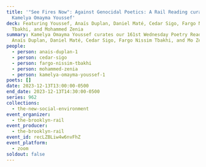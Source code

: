 ```yaml
---
title: '"See Fires Now": Against Genocidal Poetics: A Rail Reading curated by
  Kamelya Omayma Youssef'
deck: Featuring Youssef, Anaïs Duplan, Daniel Maté, Cedar Sigo, Fargo Nissim
  Tbakhi, and Mohammed Zenia
summary: Kamelya Omayma Youssef curates our 161st Wednesday Poetry Reading with
  Anaïs Duplan, Daniel Maté, Cedar Sigo, Fargo Nissim Tbakhi, and Mo Zenia.
people:
  - person: anais-duplan-1
  - person: cedar-sigo
  - person: fargo-nissim-tbakhi
  - person: mohammed-zenia
  - person: kamelya-omayma-youssef-1
poets: []
date: 2023-12-13T13:00:00-0500
end_date: 2023-12-13T14:30:00-0500
series: 962
collections:
  - the-new-social-environment
event_organizer:
  - the-brooklyn-rail
event_producer:
  - the-brooklyn-rail
event_id: recLZBLiw4w6nvFhZ
event_platform:
  - zoom
soldout: false
---
```

